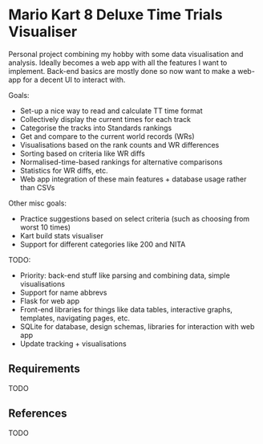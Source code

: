 # Mario Kart 8 Deluxe Time Trials Visualiser

Personal project combining my hobby with some data visualisation and analysis. Ideally becomes a web app with all the features I want to implement. Back-end basics are mostly done so now want to make a web-app for a decent UI to interact with.

Goals:
- Set-up a nice way to read and calculate TT time format
- Collectively display the current times for each track
- Categorise the tracks into Standards rankings
- Get and compare to the current world records (WRs)
- Visualisations based on the rank counts and WR differences
- Sorting based on criteria like WR diffs
- Normalised-time-based rankings for alternative comparisons
- Statistics for WR diffs, etc.
- Web app integration of these main features + database usage rather than CSVs

Other misc goals:
- Practice suggestions based on select criteria (such as choosing from worst 10 times)
- Kart build stats visualiser
- Support for different categories like 200 and NITA

TODO:
- Priority: back-end stuff like parsing and combining data, simple visualisations
- Support for name abbrevs
- Flask for web app
- Front-end libraries for things like data tables, interactive graphs, templates, navigating pages, etc.
- SQLite for database, design schemas, libraries for interaction with web app
- Update tracking + visualisations

## Requirements
TODO

## References
TODO